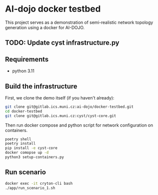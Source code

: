 # AI-dojo docker testbed
This project serves as a demonstration of semi-realistic network topology generation using a docker for AI-DOJO.

## TODO: Update cyst infrastructure.py

## Requirements
- python 3.11

## Build the infrastructure
First, we clone the demo itself (if you haven't already):
```bash
git clone git@gitlab.ics.muni.cz:ai-dojo/docker-testbed.git
cd docker-testbed
git clone git@gitlab.ics.muni.cz:cyst/cyst-core.git
```

Then run docker compose and python script for network configuration on containers.
```bash
poetry shell
poetry install
pip install -e cyst-core
docker comopse up -d
python3 setup-containers.py
```

## Run scenario
```bash
docker exec -it cryton-cli bash
./app/run_scenario_1.sh
```